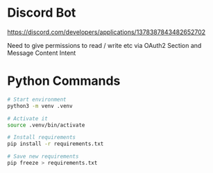 # Discord Bot

https://discord.com/developers/applications/1378387843482652702

Need to give permissions to read / write etc via OAuth2 Section and Message Content Intent

# Python Commands

```bash
# Start environment
python3 -m venv .venv

# Activate it
source .venv/bin/activate

# Install requirements
pip install -r requirements.txt

# Save new requirements
pip freeze > requirements.txt
```

